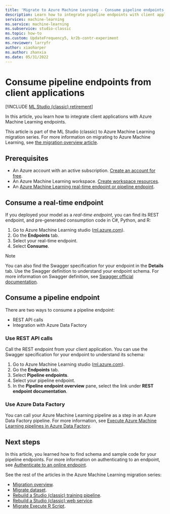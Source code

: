 ```yaml
---
title: 'Migrate to Azure Machine Learning - Consume pipeline endpoints'
description: Learn how to integrate pipeline endpoints with client applications in Azure Machine Learning as part of migrating from Machine Learning Studio (classic).
services: machine-learning
ms.service: machine-learning
ms.subservice: studio-classic
ms.topic: how-to
ms.custom: UpdateFrequency5, kr2b-contr-experiment
ms.reviewer: larryfr
author: xiaoharper
ms.author: zhanxia
ms.date: 05/31/2022
---
```


# Consume pipeline endpoints from client applications

[!INCLUDE [ML Studio (classic) retirement](../../../includes/machine-learning-studio-classic-deprecation.md)]

In this article, you learn how to integrate client applications with Azure Machine Learning endpoints.

This article is part of the ML Studio (classic) to Azure Machine Learning migration series. For more information on migrating to Azure Machine Learning, see [the migration overview article](migrate-overview.md).

## Prerequisites

- An Azure account with an active subscription. [Create an account for free](https://azure.microsoft.com/free/?WT.mc_id=A261C142F).
- An Azure Machine Learning workspace. [Create workspace resources](../quickstart-create-resources.md).
- An [Azure Machine Learning real-time endpoint or pipeline endpoint](migrate-rebuild-web-service.md).

## Consume a real-time endpoint

If you deployed your model as a *real-time endpoint*, you can find its REST endpoint, and pre-generated consumption code in C#, Python, and R:

1. Go to Azure Machine Learning studio ([ml.azure.com](https://ml.azure.com)).
1. Go the **Endpoints** tab.
1. Select your real-time endpoint.
1. Select **Consume**.

> [!NOTE]
> You can also find the Swagger specification for your endpoint in the **Details** tab. Use the Swagger definition to understand your endpoint schema. For more information on Swagger definition, see [Swagger official documentation](https://swagger.io/docs/specification/2-0/what-is-swagger/).

## Consume a pipeline endpoint

There are two ways to consume a pipeline endpoint:

- REST API calls
- Integration with Azure Data Factory

### Use REST API calls

Call the REST endpoint from your client application. You can use the Swagger specification for your endpoint to understand its schema:

1. Go to Azure Machine Learning studio ([ml.azure.com](https://ml.azure.com)).
1. Go the **Endpoints** tab.
1. Select **Pipeline endpoints**.
1. Select your pipeline endpoint.
1. In the **Pipeline endpoint overview** pane, select the link under **REST endpoint documentation**.

### Use Azure Data Factory

You can call your Azure Machine Learning pipeline as a step in an Azure Data Factory pipeline. For more information, see [Execute Azure Machine Learning pipelines in Azure Data Factory](../../data-factory/transform-data-machine-learning-service.md).

## Next steps

In this article, you learned how to find schema and sample code for your pipeline endpoints. For more information on authenticating to an endpoint, see [Authenticate to an online endpoint](../how-to-authenticate-online-endpoint.md).

See the rest of the articles in the Azure Machine Learning migration series:

- [Migration overview](migrate-overview.md).
- [Migrate dataset](migrate-register-dataset.md).
- [Rebuild a Studio (classic) training pipeline](migrate-rebuild-experiment.md).
- [Rebuild a Studio (classic) web service](migrate-rebuild-web-service.md).
- [Migrate Execute R Script](migrate-execute-r-script.md).
